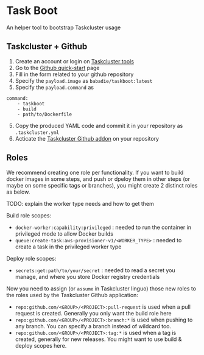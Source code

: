 Task Boot
=========

An helper tool to bootstrap Taskcluster usage

Taskcluster + Github
--------------------

1. Create an account or login on [Taskcluster tools](https://tools.taskcluster.net/)
2. Go to the [Github quick-start](https://tools.taskcluster.net/quickstart) page
3. Fill in the form related to your github repository
5. Specify the `payload.image` as `babadie/taskboot:latest`
4. Specify the `payload.command` as 
```
command:
	- taskboot
	- build
	- path/to/Dockerfile
```
5. Copy the produced YAML code and commit it in your repository as `.taskcluster.yml`
6. Acticate the [Taskcluster Github addon](https://github.com/apps/taskcluster) on your repository

Roles
-----

We recommend creating one role per functionality. If you want to build docker images in some steps, and push or dpeloy them in other steps (or maybe on some specific tags or branches), you might create 2 distinct roles as below.

TODO: explain the worker type needs and how to get them

Build role scopes:

* `docker-worker:capability:privileged` : needed to run the container in privileged mode to allow Docker builds
* `queue:create-task:aws-provisioner-v1/<WORKER_TYPE>` : needed to create a task in the privileged worker type

Deploy role scopes:

* `secrets:get:path/to/your/secret` : needed to read a secret you manage, and where you store Docker registry credentials

Now you need to assign (or `assume` in Taskcluster linguo) those new roles to the roles used by the Taskcluster Github application:

* `repo:github.com/<GROUP>/<PROJECT>:pull-request` is used when a pull request is created. Generally you only want the build role here
* `repo:github.com/<GROUP>/<PROJECT>:branch:*` is used when pushing to any branch. You can specify a branch instead of wildcard too.
* `repo:github.com/<GROUP>/<PROJECT>:tag:*` is used when a tag is created, generally for new releases. You might want to use build & deploy scopes here.
